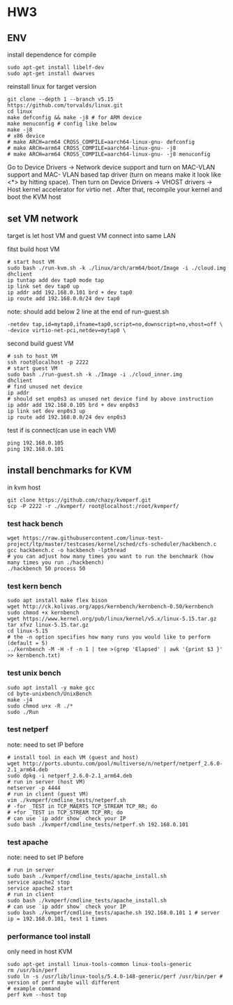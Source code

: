 # HW3

## ENV

install dependence for compile
```
sudo apt-get install libelf-dev
sudo apt-get install dwarves
```

reinstall linux for target version
```
git clone --depth 1 --branch v5.15 https://github.com/torvalds/linux.git
cd linux
make defconfig && make -j8 # for ARM device
make menuconfig # config like below
make -j8
# x86 device 
# make ARCH=arm64 CROSS_COMPILE=aarch64-linux-gnu- defconfig
# make ARCH=arm64 CROSS_COMPILE=aarch64-linux-gnu- -j8
# make ARCH=arm64 CROSS_COMPILE=aarch64-linux-gnu- -j8 menuconfig
```
Go to Device Drivers -> Network device support and turn on MAC-VLAN support and MAC-
VLAN based tap driver (turn on means make it look like <*> by hitting space). Then turn on
Device Drivers -> VHOST drivers -> Host kernel accelerator for virtio net . After that,
recompile your kernel and boot the KVM host

## set VM network

target is let host VM and guest VM connect into same LAN

fitst build host VM
```
# start host VM
sudo bash ./run-kvm.sh -k ./linux/arch/arm64/boot/Image -i ./cloud.img
dhclient
ip tuntap add dev tap0 mode tap
ip link set dev tap0 up
ip addr add 192.168.0.101 brd + dev tap0
ip route add 192.168.0.0/24 dev tap0
```
note: should add below 2 line at the end of run-guest.sh
```
-netdev tap,id=mytap0,ifname=tap0,script=no,downscript=no,vhost=off \
-device virtio-net-pci,netdev=mytap0 \
```
second build guest VM
```
# ssh to host VM
ssh root@localhost -p 2222
# start guest VM
sudo bash ./run-guest.sh -k ./Image -i ./cloud_inner.img
dhclient
# find unused net device
ip addr
# should set enp0s3 as unused net device find by above instruction
ip addr add 192.168.0.105 brd + dev enp0s3
ip link set dev enp0s3 up
ip route add 192.168.0.0/24 dev enp0s3
```
test if is connect(can use in each VM)
```
ping 192.168.0.105
ping 192.168.0.101
```

## install benchmarks for KVM
in kvm host
```
git clone https://github.com/chazy/kvmperf.git
scp -P 2222 -r ./kvmperf/ root@localhost:/root/kvmperf/
```

### test hack bench
```
wget https://raw.githubusercontent.com/linux-test-project/ltp/master/testcases/kernel/sched/cfs-scheduler/hackbench.c
gcc hackbench.c -o hackbench -lpthread
# you can adjust how many times you want to run the benchmark (how many times you run ./hackbench)
./hackbench 50 process 50
```

### test kern bench
```
sudo apt install make flex bison
wget http://ck.kolivas.org/apps/kernbench/kernbench-0.50/kernbench
sudo chmod +x kernbench
wget https://www.kernel.org/pub/linux/kernel/v5.x/linux-5.15.tar.gz
tar xfvz linux-5.15.tar.gz
cd linux-5.15
# the -n option specifies how many runs you would like to perform (default = 5)
../kernbench -M -H -f -n 1 | tee >(grep 'Elapsed' | awk '{print $3 }' >> kernbench.txt)
```

### test unix bench
```
sudo apt install -y make gcc
cd byte-unixbench/UnixBench
make -j4
sudo chmod u+x -R ./*
sudo ./Run
```

### test netperf

note: need to set IP before

```
# install tool in each VM (guest and host)
wget http://ports.ubuntu.com/pool/multiverse/n/netperf/netperf_2.6.0-2.1_arm64.deb
sudo dpkg -i netperf_2.6.0-2.1_arm64.deb
# run in server (host VM)
netserver -p 4444
# run in client (guest VM)
vim ./kvmperf/cmdline_tests/netperf.sh
# -for _TEST in TCP_MAERTS TCP_STREAM TCP_RR; do
# +for _TEST in TCP_STREAM TCP_RR; do
# can use `ip addr show` check your IP
sudo bash ./kvmperf/cmdline_tests/netperf.sh 192.168.0.101
```

### test apache

note: need to set IP before

```
# run in server
sudo bash ./kvmperf/cmdline_tests/apache_install.sh
service apache2 stop
service apache2 start
# run in client
sudo bash ./kvmperf/cmdline_tests/apache_install.sh
# can use `ip addr show` check your IP
sudo bash ./kvmperf/cmdline_tests/apache.sh 192.168.0.101 1 # server ip = 192.168.0.101, test 1 times
```

### performance tool install
only need in host KVM
```
sudo apt-get install linux-tools-common linux-tools-generic
rm /usr/bin/perf
sudo ln -s /usr/lib/linux-tools/5.4.0-148-generic/perf /usr/bin/per # version of perf maybe will different
# example command
perf kvm --host top
```
